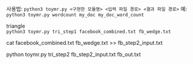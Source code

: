 사용법: `python3 toymr.py <구현한 모듈명> <입력 파일 경로> <결과 파일 경로>`
예: `python3 toymr.py wordcount my_doc my_doc_word_count`


triangle  
`python3 toymr.py tri_step1 facebook_combined.txt fb_wedge.txt`

cat facebook_combined.txt fb_wedge.txt >> fb_step2_input.txt

python toymr.py tri_step2 fb_step2_input.txt fb_out.txt
